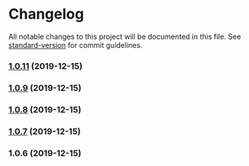 # Changelog

All notable changes to this project will be documented in this file. See [standard-version](https://github.com/conventional-changelog/standard-version) for commit guidelines.

### [1.0.11](https://github.com/fullstack-development/redux-make-communication/compare/v1.0.9...v1.0.11) (2019-12-15)

### [1.0.9](https://github.com/fullstack-development/redux-make-communication/compare/v1.0.8...v1.0.9) (2019-12-15)

### [1.0.8](https://github.com/fullstack-development/redux-make-communication/compare/v1.0.7...v1.0.8) (2019-12-15)

### [1.0.7](https://github.com/fullstack-development/redux-make-communication/compare/v1.0.6...v1.0.7) (2019-12-15)

### 1.0.6 (2019-12-15)
